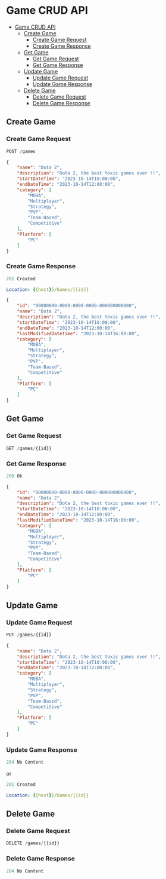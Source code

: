 # Game CRUD API

- [Game CRUD API](#buber-game-api)
  - [Create Game](#create-game)
    - [Create Game Request](#create-game-request)
    - [Create Game Response](#create-game-response)
  - [Get Game](#get-game)
    - [Get Game Request](#get-game-request)
    - [Get Game Response](#get-game-response)
  - [Update Game](#update-game)
    - [Update Game Request](#update-game-request)
    - [Update Game Response](#update-game-response)
  - [Delete Game](#delete-game)
    - [Delete Game Request](#delete-game-request)
    - [Delete Game Response](#delete-game-response)

## Create Game

### Create Game Request

```js
POST /games
```

```json
{
    "name": "Dota 2",
    "description": "Dota 2, the best toxic games ever !!",
    "startDateTime": "2023-10-14T10:00:00",
    "endDateTime": "2023-10-14T12:00:00",
    "category": [
        "MOBA",
        "Multiplayer",
        "Strategy",
        "PVP",
        "Team-Based",
        "Competitive"
    ],
    "Platform": [
        "PC"
    ]
}
```

### Create Game Response

```js
201 Created
```

```yml
Location: {{host}}/Games/{{id}}
```

```json
{
    "id": "00000000-0000-0000-0000-000000000000",
    "name": "Dota 2",
    "description": "Dota 2, the best toxic games ever !!",
    "startDateTime": "2023-10-14T10:00:00",
    "endDateTime": "2023-10-14T12:00:00",
    "lastModifiedDateTime": "2023-10-14T16:00:00",
    "category": [
        "MOBA",
        "Multiplayer",
        "Strategy",
        "PVP",
        "Team-Based",
        "Competitive"
    ],
    "Platform": [
        "PC"
    ]
}
```

## Get Game

### Get Game Request

```js
GET /games/{{id}}
```

### Get Game Response

```js
200 Ok
```

```json
{
    "id": "00000000-0000-0000-0000-000000000000",
    "name": "Dota 2",
    "description": "Dota 2, the best toxic games ever !!",
    "startDateTime": "2023-10-14T10:00:00",
    "endDateTime": "2023-10-14T12:00:00",
    "lastModifiedDateTime": "2023-10-14T16:00:00",
    "category": [
        "MOBA",
        "Multiplayer",
        "Strategy",
        "PVP",
        "Team-Based",
        "Competitive"
    ],
    "Platform": [
        "PC"
    ]
}
```

## Update Game

### Update Game Request

```js
PUT /games/{{id}}
```

```json
{
    "name": "Dota 2",
    "description": "Dota 2, the best toxic games ever !!",
    "startDateTime": "2023-10-14T10:00:00",
    "endDateTime": "2023-10-14T12:00:00",
    "category": [
        "MOBA",
        "Multiplayer",
        "Strategy",
        "PVP",
        "Team-Based",
        "Competitive"
    ],
    "Platform": [
        "PC"
    ]
}
```

### Update Game Response

```js
204 No Content
```

or

```js
201 Created
```

```yml
Location: {{host}}/Games/{{id}}
```

## Delete Game

### Delete Game Request

```js
DELETE /games/{{id}}
```

### Delete Game Response

```js
204 No Content
```
